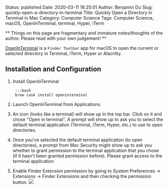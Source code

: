Status: published
Date: 2020-03-11 16:25:01
Author: Benjamin Du
Slug: quickly-open-a-directory-in-terminal
Title: Quickly Open a Directory in Terminal in Mac
Category: Computer Science
Tags: Computer Science, macOS, OpenInTerminal, terminal, Hyper, iTerm

**
Things on this page are fragmentary and immature notes/thoughts of the author.
Please read with your own judgement!
**


[OpenInTerminal](https://github.com/Ji4n1ng/OpenInTerminal)
is a `Finder Toolbar` app for macOS 
to open the current or selected directory in Terminal, iTerm, Hyper or Alacritty.

## Installation and Configuration

1. Install OpenInTerminal

        :::bash
        brew cask install openinterminal

2. Launch OpenInTerminal from Applications.

3. An icon (looks like a terminal) will show up in the top bar. 
    Click on it and chose "Open in terminal". 
    A prompt will show up to ask you 
    to select the default terminal application (Terminal, iTerm, Hyper, etc.)
    to use to open directories.

4. Once you've selected the default terminal application (to open directories), 
    a prompt from Mac Security might show up 
    to ask you whether to grant permission to the terminal application that you chose
    (if it hasn't been granted permission before). 
    Please grant access to the terminal application.

5. Enable Finder Extension permission 
    by going to System Preferences -> Extensions -> Finder Extensions 
    and then checking the permission button.
    ![](https://github.com/Ji4n1ng/OpenInTerminal/blob/master/Resources/screenshots/finder-extension-permission.png?raw=true)